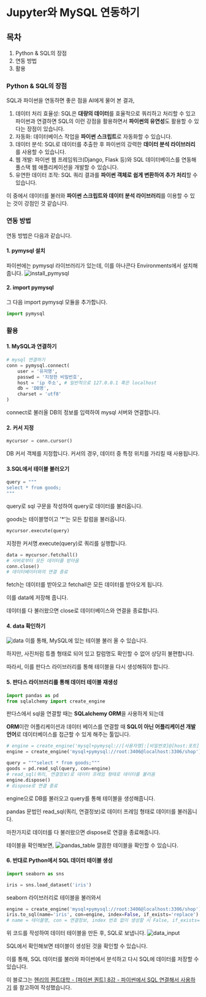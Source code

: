# Jupyter와 MySQL 연동하기

## 목차
1. Python & SQL의 장점
2. 연동 방법
3. 활용

### Python & SQL의 장점
SQL과 파이썬을 연동하면 좋은 점을 AI에게 물어 본 결과,

1. 데이터 처리 효율성: SQL은 **대량의 데이터**를 효율적으로 쿼리하고 처리할 수 있고 파이썬과 연결하면 SQL의 이런 강점을 활용하면서 **파이썬의 유연성**도 활용할 수 있다는 장점이 있습니다.
2. 자동화: 데이터베이스 작업을 **파이썬 스크립트**로 자동화할 수 있습니다.
3. 데이터 분석: SQL로 데이터를 추출한 후 파이썬의 강력한 **데이터 분석 라이브러리**를 사용할 수 있습니다.
4. 웹 개발: 파이썬 웹 프레임워크(Django, Flask 등)와 SQL 데이터베이스를 연동해 풀스택 웹 애플리케이션을 개발할 수 있습니다.
5. 유연한 데이터 조작: SQL 쿼리 결과를 **파이썬 객체로 쉽게 변환하여 추가 처리**할 수 있습니다.

이 중에서 데이터를 불러와 **파이썬 스크립트와 데이터 분석 라이브러리**를 이용할 수 있는 것이 강점인 것 같습니다.

### 연동 방법
연동 방법은 다음과 같습니다.

#### 1. pymysql 설치
파이썬에는 pymysql 라이브러리가 있는데, 이를 아나콘다 Environments에서 설치해 줍니다.
![install_pymysql](img/install_pymysql.png)

#### 2. import pymysql
그 다음 import pymysql 모듈을 추가합니다.
```py
import pymysql
```

### 활용

#### 1. MySQL과 연결하기
```py
# mysql 연결하기
conn = pymysql.connect(
    user = '유저명',
    passwd = '지정한 비밀번호',
    host = 'ip 주소', # 일반적으로 127.0.0.1 혹은 localhost
    db = 'DB명',
    charset = 'utf8'
)
```
connect로 불러올 DB의 정보를 입력하여 mysql 서버와 연결합니다.

#### 2. 커서 지정
```py
mycursor = conn.cursor()
```
DB 커서 객체를 지정합니다. 커서의 경우, 데이터 중 특정 위치를 가리킬 때 사용됩니다.

#### 3.SQL에서 테이블 불러오기
```py
query = """
select * from goods;
"""
```
query로 sql 구문을 작성하여 query로 데이터를 불러옵니다.

goods는 테이블명이고 '*'는 모든 칼럼을 불러옵니다.

```py
mycursor.execute(query)
```
지정한 커서명.execute(query)로 쿼리를 실행합니다.

```py
data = mycursor.fetchall()
# 서버로부터 모든 데이터를 받아옴
conn.close()
# 데이터베이터와의 연결 종료
```
fetch는 데이터를 받아오고 fetchall은 모든 데이터를 받아오게 됩니다.

이를 data에 저장해 줍니다.

데이터를 다 불러왔으면 close로 데이터베이스와 연결을 종료합니다.

#### 4. data 확인하기
![data](img/dataset.png)
이를 통해, MySQL에 있는 테이블 불러 올 수 있습니다.

하지만, 사진처럼 튜플 형태로 되어 있고 칼럼명도 확인할 수 없어 상당히 불편합니다.

따라서, 이를 판다스 라이브러리를 통해 테이블을 다시 생성해줘야 합니다.

#### 5. 판다스 라이브러리를 통해 데이터 테이블 재생성

```py
import pandas as pd
from sqlalchemy import create_engine
```
판다스에서 sql을 연결할 때는 **SQLalchemy ORM**을 사용하게 되는데 

**ORM**이란 어플리케이션과 데이터 베이스를 연결할 때 **SQL이 아닌 어플리케이션 개발 언어**로 데이터베이스를 접근할 수 있게 해주는 툴입니다.

```py
# engine = create_engine('mysql+pymysql://[사용자명]:[비밀번호]@[host:포트]/[데이터베이스명]')
engine = create_engine('mysql+pymysql://root:3406@localhost:3306/shop')

query = """select * from goods;"""
goods = pd.read_sql(query, con=engine)
# read_sql(쿼리, 연결정보)로 데이터 프레임 형태로 데이터를 불러옴
engine.dispose()
# dispose로 연결 종료
```
engine으로 DB를 불러오고 query를 통해 테이블을 생성해줍니다.

pandas 문법인 read_sql(쿼리, 연결정보)로 데이터 프레임 형태로 데이터를 불러옵니다.

마찬가지로 데이터를 다 불러왔으면 dispose로 연결을 종료해줍니다.

테이블을 확인해보면, 
![pandas_table](img/table_sql.png)
깔끔한 테이블을 확인할 수 있습니다.

#### 6. 반대로 Python에서 SQL 데이터 테이블 생성
```py
import seaborn as sns

iris = sns.load_dataset('iris')
```
seaborn 라이브러리로 테이블을 불러와서

```py
engine = create_engine('mysql+pymysql://root:3406@localhost:3306/shop')
iris.to_sql(name='iris', con=engine, index=False, if_exists='replace')
# name = 테이블명, con = 연결정보, index 번호 없이 생성할 시 False, if_exists='replace': 해당 테이블이 존재할 시 덮어씌움
```
위 코드를 작성하여 데이터 테이블을 만든 후, SQL로 보냅니다.
![data_input](img/data_input.png)

SQL에서 확인해보면 테이블이 생성된 것을 확인할 수 있습니다.

이를 통해, SQL 데이터를 불러와 파이썬에서 분석하고 다시 SQL에 데이터를 저장할 수 있습니다.

이 블로그는 [헨리의 퀀트대학 - [파이썬 퀀트] 8강 - 파이썬에서 SQL 연결해서 사용하기](https://www.youtube.com/watch?v=KHPXVIFkqaM&list=PLkREQFGfPOZ3g1aWNVEHoJRaUWOga10pw&index=21&t=628s) 를 참고하여 작성했습니다.